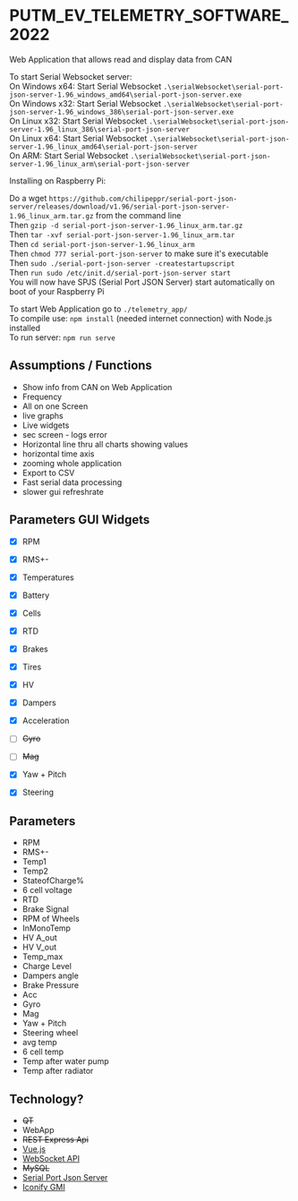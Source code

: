 # PUTM_EV_TELEMETRY_SOFTWARE_2022

Web Application that allows read and display data from CAN  

To start Serial Websocket server:  
On Windows x64: Start Serial Websocket `.\serialWebsocket\serial-port-json-server-1.96_windows_amd64\serial-port-json-server.exe`  
On Windows x32: Start Serial Websocket `.\serialWebsocket\serial-port-json-server-1.96_windows_386\serial-port-json-server.exe`  
On Linux x32: Start Serial Websocket `.\serialWebsocket\serial-port-json-server-1.96_linux_386\serial-port-json-server`  
On Linux x64: Start Serial Websocket `.\serialWebsocket\serial-port-json-server-1.96_linux_amd64\serial-port-json-server`  
On ARM: Start Serial Websocket `.\serialWebsocket\serial-port-json-server-1.96_linux_arm\serial-port-json-server`  


Installing on Raspberry Pi:  

Do a wget `https://github.com/chilipeppr/serial-port-json-server/releases/download/v1.96/serial-port-json-server-1.96_linux_arm.tar.gz` from the command line  
Then `gzip -d serial-port-json-server-1.96_linux_arm.tar.gz`  
Then `tar -xvf serial-port-json-server-1.96_linux_arm.tar`  
Then `cd serial-port-json-server-1.96_linux_arm`  
Then `chmod 777 serial-port-json-server` to make sure it's executable  
Then `sudo ./serial-port-json-server -createstartupscript`  
Then `run sudo /etc/init.d/serial-port-json-server start`  
You will now have SPJS (Serial Port JSON Server) start automatically on boot of your Raspberry Pi  

To start Web Application go to `./telemetry_app/`  
To compile use: `npm install` (needed internet connection) with Node.js installed  
To run server: `npm run serve`  


## Assumptions / Functions

- Show info from CAN on Web Application
- Frequency
- All on one Screen
- live graphs
- Live widgets
- sec screen - logs error
- Horizontal line thru all charts showing values
- horizontal time axis
- zooming whole application
- Export to CSV
- Fast serial data processing
- slower gui refreshrate


## Parameters GUI Widgets

- [x] RPM
- [x] RMS+-
- [x] Temperatures
- [x] Battery
- [x] Cells
- [x] RTD
- [x] Brakes
- [x] Tires
- [x] HV
- [x] Dampers
- [x] Acceleration
- [ ] ~~Gyro~~
- [ ] ~~Mag~~
- [x] Yaw + Pitch
- [x] Steering


## Parameters

- RPM
- RMS+-
- Temp1
- Temp2
- StateofCharge%
- 6 cell voltage
- RTD
- Brake Signal
- RPM of Wheels
- InMonoTemp
- HV A_out
- HV V_out
- Temp_max
- Charge Level
- Dampers angle
- Brake Pressure
- Acc
- Gyro
- Mag
- Yaw + Pitch
- Steering wheel
- avg temp
- 6 cell temp
- Temp after water pump
- Temp after radiator
## Technology?
- ~~QT~~
- WebApp
- ~~REST Express Api~~
- [Vue.js](https://vuejs.org/v2/guide/)
- [WebSocket API](https://developer.mozilla.org/en-US/docs/Web/API/WebSockets_API)
- ~~MySQL~~
- [Serial Port Json Server](https://github.com/johnlauer/serial-port-json-server)
- [Iconify GMI](https://icon-sets.iconify.design/ic/)

